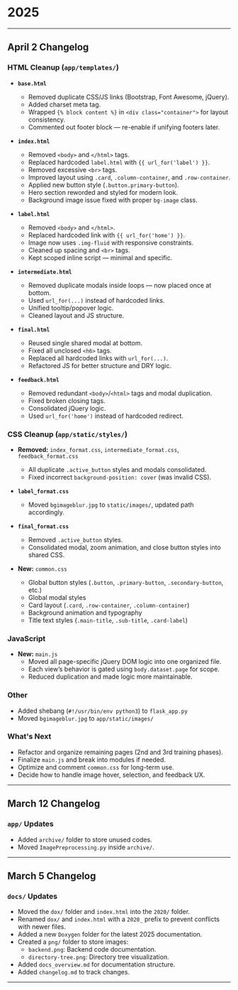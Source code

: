 # 2025

---

## April 2 Changelog

### HTML Cleanup (`app/templates/`)

- **`base.html`**
  - Removed duplicate CSS/JS links (Bootstrap, Font Awesome, jQuery).
  - Added charset meta tag.
  - Wrapped `{% block content %}` in `<div class="container">` for layout consistency.
  - Commented out footer block — re-enable if unifying footers later.

- **`index.html`**
  - Removed `<body>` and `</html>` tags.
  - Replaced hardcoded `label.html` with `{{ url_for('label') }}`.
  - Removed excessive `<br>` tags.
  - Improved layout using `.card`, `.column-container`, and `.row-container`.
  - Applied new button style (`.button.primary-button`).
  - Hero section reworded and styled for modern look.
  - Background image issue fixed with proper `bg-image` class.

- **`label.html`**
  - Removed `<body>` and `</html>`.
  - Replaced hardcoded link with `{{ url_for('home') }}`.
  - Image now uses `.img-fluid` with responsive constraints.
  - Cleaned up spacing and `<br>` tags.
  - Kept scoped inline script — minimal and specific.

- **`intermediate.html`**
  - Removed duplicate modals inside loops — now placed once at bottom.
  - Used `url_for(...)` instead of hardcoded links.
  - Unified tooltip/popover logic.
  - Cleaned layout and JS structure.

- **`final.html`**
  - Reused single shared modal at bottom.
  - Fixed all unclosed `<h6>` tags.
  - Replaced all hardcoded links with `url_for(...)`.
  - Refactored JS for better structure and DRY logic.

- **`feedback.html`**
  - Removed redundant `<body>`/`<html>` tags and modal duplication.
  - Fixed broken closing tags.
  - Consolidated jQuery logic.
  - Used `url_for('home')` instead of hardcoded redirect.

### CSS Cleanup (`app/static/styles/`)

- **Removed:** `index_format.css`, `intermediate_format.css`, `feedback_format.css`
  - All duplicate `.active_button` styles and modals consolidated.
  - Fixed incorrect `background-position: cover` (was invalid CSS).

- **`label_format.css`**
  - Moved `bgimageblur.jpg` to `static/images/`, updated path accordingly.

- **`final_format.css`**
  - Removed `.active_button` styles.
  - Consolidated modal, zoom animation, and close button styles into shared CSS.

- **New:** `common.css`
  - Global button styles (`.button`, `.primary-button`, `.secondary-button`, etc.)
  - Global modal styles
  - Card layout (`.card`, `.row-container`, `.column-container`)
  - Background animation and typography
  - Title text styles (`.main-title`, `.sub-title`, `.card-label`)

### JavaScript

- **New:** `main.js`
  - Moved all page-specific jQuery DOM logic into one organized file.
  - Each view’s behavior is gated using `body.dataset.page` for scope.
  - Reduced duplication and made logic more maintainable.

### Other

- Added shebang (`#!/usr/bin/env python3`) to `flask_app.py`
- Moved `bgimageblur.jpg` to `app/static/images/`

### What's Next

- Refactor and organize remaining pages (2nd and 3rd training phases).
- Finalize `main.js` and break into modules if needed.
- Optimize and comment `common.css` for long-term use.
- Decide how to handle image hover, selection, and feedback UX.

---

## March 12 Changelog

### `app/` Updates
- Added `archive/` folder to store unused codes.
- Moved `ImagePreprocessing.py` inside `archive/`.

---

## March 5 Changelog

### `docs/` Updates
- Moved the `dox/` folder and `index.html` into the `2020/` folder.
- Renamed `dox/` and `index.html` with a `2020_` prefix to prevent conflicts with newer files.
- Added a new `Doxygen` folder for the latest 2025 documentation.
- Created a `png/` folder to store images:
  - `backend.png`: Backend code documentation.
  - `directory-tree.png`: Directory tree visualization.
- Added `docs_overview.md` for documentation structure.
- Added `changelog.md` to track changes.

---
